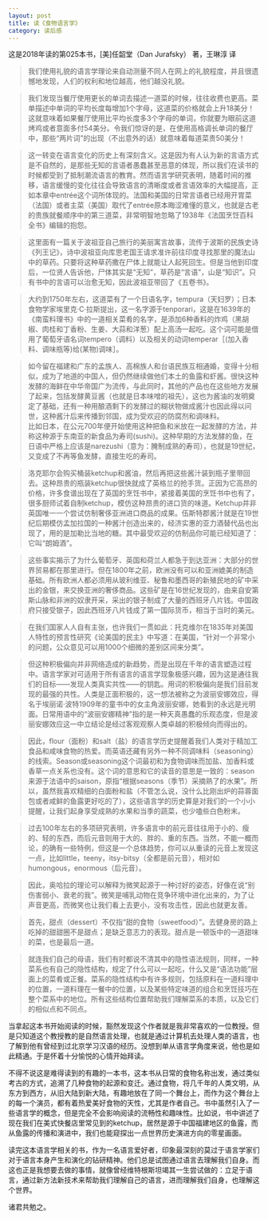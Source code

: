 ```yaml
---
layout: post
title: 读《食物语言学》
category: 读后感
---
```

这是2018年读的第025本书，[美]任韶堂（Dan Jurafsky） 著，王琳淳 译

>我们使用礼貌的语言学理论来自动测量不同人在网上的礼貌程度，并且很遗憾地发现，人们的权利和地位越高，他们越没礼貌。

>我们发现当餐厅使用更长的单词去描述一道菜的时候，往往收费也更高。菜单描述中单词的平均长度每增加1个字母，这道菜的价格就会上升18美分！这就意味着如果餐厅使用比平均长度多3个字母的单词，你就要为眼前这道烤鸡或者意面多付54美分。令我们惊讶的是，在使用高格调长单词的餐厅中，那些“两片词”的出现（不出意外的话）就意味着每道菜贵50美分！

>这一转变在语言变化的历史上有深刻含义。这是因为有人认为新的言语方式是不自然的，是那些无知的言语者愚蠢甚至恶意的体现，所以我们在读书的时候都受到了抵制潮流语言的教育。然而语言学研究表明，随着时间的推移，语言缓慢的变化往往会导致语言的清晰度或者言语效率的大幅提高，正如本章中entrée这个词所体现的。法国和美国的日常言语者已经用开胃菜（法国）或者主菜（美国）取代了entrée原本晦涩难懂的意义，也就是古老的贵族就餐顺序中的第三道菜，非常明智地忽略了1938年《法国烹饪百科全书》编辑的抱怨。

>这里面有一篇关于波祖亚自己旅行的美丽寓言故事，流传于波斯的民族史诗《列王记》，诗中波祖亚向库思老国王请求准许前往印度寻找那里的魔法山中的草药。只要将这种草药撒在尸体上就能让人起死回生。但是当他到印度后，一位贤人告诉他，尸体其实是“无知”，草药是“言语”，山是“知识”。只有书中的言语可以治愈无知，因此波祖亚带回了《五卷书》。

>大约到1750年左右，这道菜有了一个日语名字，tempura（天妇罗）；日本食物学家埃里克·C·拉斯提出，这一名字源于tenporari，这是在1639年的《南蛮料理书》中的一道相关菜肴的名字，是添加6种香料的炸鸡（黑胡椒、肉桂和丁香粉、生姜、大蒜和洋葱）配上高汤一起吃。这个词可能是借用了葡萄牙语名词tempero（调料）以及相关的动词temperar［(加入香料、调味瓶等)给(某物)调味］。

>如今留在福建和广东的孟族人、高棉族人和台语民族互相通婚，变得十分相似，成为了地道的中国人，但仍然继续做他们本土的鱼露和虾酱。很快这种发酵的海鲜在中华帝国广为流传，与此同时，其他的产品也在这些地方发展了起来，包括发酵黄豆酱（也就是日本味噌的祖先），这也为酱油的发明奠定了基础，还有一种用酿酒剩下的发酵过的糊状物做成酱汁也因此得以问世，这种酱汁后来传播到邻国，成为受欢迎的防腐剂和调味料。<br/>
>比如日本，在公元700年便开始使用这种把鱼和米放在一起发酵的方法，并称这种源于东南亚的新食品为寿司(sushi)。这种早期的方法发酵的鱼，在日语中严格上应该是narezushi（意为：腌制成熟的寿司），也就是19世纪，又变成了不再等鱼发酵，直接生吃的寿司。

>洛克耶尔会购买桶装ketchup和酱油，然后再把这些酱汁装到瓶子里带回去。这种昂贵的瓶装ketchup很快就成了英格兰的抢手货。正因为它高昂的价格，许多食谱出现在了英国的烹饪书中，紧接着美国的烹饪书中也有了，很多厨师试着自制ketchup，模仿这种昂贵的进口货的味道。Ketchup并非英国唯一一个尝试仿制奢侈亚洲进口商品的成果。伍斯特郡酱汁就是在19世纪后期模仿孟加拉国的一种酱汁创造出来的，经济实惠的亚力酒替代品也出现了，用的是加勒比当地的糖。其中最受欢迎的仿制品你可能已经知道了：它叫“朗姆酒”。

>这些事实揭示了为什么葡萄牙、英国和荷兰人都急于到达亚洲：大部分的世界贸易都在那里进行。但在1800年之前，欧洲没有可以和亚洲媲美的制造基础。所有欧洲人都必须用从玻利维亚、秘鲁和墨西哥的新殖民地的矿中采出的金银，来交换亚洲的奢侈商品。这些矿是在16世纪发现的，由来自安第斯山脉和非洲的奴隶开采，采出的银子制成了大量的西班牙八片钱。中国政府只接受银子，因此西班牙八片钱成了第一国际货币，相当于当时的美元。

>在我们国家人人自有主张，也许我们一贯如此：托克维尔在1835年对美国人特性的预言性研究《论美国的民主》中写道：在美国，“针对一个非常小的问题，公众意见可以用1000个细微的差别区间来分类”。

>但这种积极偏向并非网络造成的新趋势，而是出现在千年的语言塑造过程中。语言学家对可适用于所有语言的语言学现象极感兴趣，因为这是通往我们的目标——发现人类真实共性——的钥匙。用词的积极偏向是我们目前发现的最强的共性。人类是正面积极的，这一想法被称之为波丽安娜效应，得名于埃丽诺·波特1909年的童书中的女主角波丽安娜，她看到的永远是光明面。日常用语中的“波丽安娜精神”指的是一种天真愚蠢的乐观态度，但是波丽安娜效应这一中立结论是经过客观观察人类卓越的积极倾向而得出的。

>因此，flour（面粉）和salt（盐）的语言学历史提醒着我们人类对于精加工食品和咸味食物的热爱。而英语还藏有另外一种不同调味料（seasoning）的线索。Season或seasoning这个词最初和为食物调味而加盐、加香料或香草一点关系也没有。这个词的意思和它的读音的意思是一致的：season来源于法语中的saison，原指“根据seasons（季节）采摘熟了的水果”。所以，虽然我喜欢精细的白面粉和盐（不管怎么说，没什么比刚出炉的蒜蓉面包或者咸鲜的鱼露更好吃的了），这些语言学的历史算是对我们的一个小小提醒，让我们起身享受成熟的水果和当季的蔬菜，也少嗑些白色粉末。

>过去100年左右的多项研究表明，许多语言中的前元音往往用于小的、瘦的、轻的东西，而后元音则用于大的、胖的、重的东西。当然，不能一概而论，的确有一些特例，但这是一个总体趋势，你可以从重读的元音上发现这一点，比如little，teeny，itsy-bitsy（全都是前元音），相对如humongous，enormous（后元音）。

>因此，奥哈拉的理论可以解释为微笑起源于一种讨好的姿态，好像在说“别伤害弱小、衰老的我”。微笑是哺乳动物在竞争环境中进化出来的，为了让声音更高，而微笑也让我们看上去更小，没有攻击性，因此也就更友善。

>首先，甜点（dessert）不仅指“甜的食物（sweetfood）”。去健身房的路上吃掉的甜甜圈不是甜点；是缺乏意志力的表现。甜点是一顿饭中的一道甜味的菜，也是最后一道。

>就连我们自己的母语，我们有时都说不清其中的隐性语法规则，同样，一种菜系也有自己的隐性结构，规定了什么可以一起吃，什么又是“语法功能”层面上的菜肴或正餐。菜系的隐性结构中有许多规则，包括原料在一道料理中的位置，一道料理在一餐中的位置，以及某些特定味道的组合和烹饪技巧在整个菜系中的地位。所有这些结构位置帮助我们理解菜系的本质，以及它们的相似点和不同点。

当拿起这本书开始阅读的时候，豁然发现这个作者就是我非常喜欢的一位教授。但是只知道这个教授教的是自然语言处理，也就是通过计算机去处理人类的语言，也了解到他有曾经到过北京学习汉语的经历。没想到单从语言学角度来说，他也是如此精通。于是怀着十分愉悦的心情开始拜读。

不得不说这是难得读到的有趣的一本书，这本书从日常的食物名称出发，通过类似考古的方式，追溯了几种食物的起源和变迁。通过食物，将几千年的人类文明，从东方到西方，从旧大陆到新大陆，有趣地放在了同一个舞台上，而作为这个舞台上的每一个演员，都有着热爱美好食物的天性，尤其是作者自己。书中虽然引入了一些语言学的概念，但是完全不会影响阅读的流畅性和趣味性。比如说，书中讲述了现在我们在美式快餐店里常见到的ketchup，居然是源于中国福建地区的鱼露，而从鱼露的传播和演进中，我们也能窥探出一点世界历史演进方向的零星画面。

读完这本语言学相关的书，作为一名语言爱好者，印象最深刻的莫过于语言学家们对于语言本身产生和演化的钻研精神。他们总是试图通过语言去理解我们自身。而这也正是我想要去做的事情，就像曾经维特根斯坦竭其一生尝试做的：立足于语言，通过新方法新技术来帮助我们理解自己的语言，进而理解我们自身，也理解这个世界。

诸君共勉之。